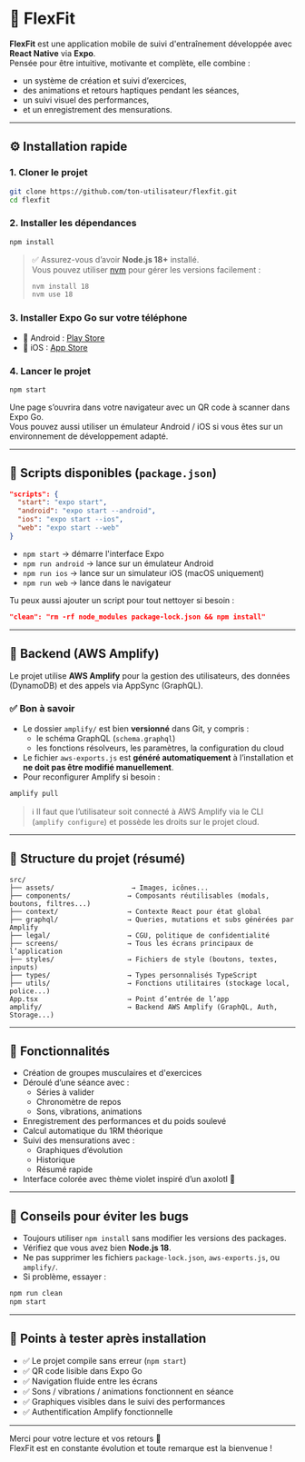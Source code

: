
# 💪 FlexFit

**FlexFit** est une application mobile de suivi d'entraînement développée avec **React Native** via **Expo**.  
Pensée pour être intuitive, motivante et complète, elle combine :
- un système de création et suivi d’exercices,
- des animations et retours haptiques pendant les séances,
- un suivi visuel des performances,
- et un enregistrement des mensurations.

---

## ⚙️ Installation rapide

### 1. Cloner le projet

```bash
git clone https://github.com/ton-utilisateur/flexfit.git
cd flexfit
```

### 2. Installer les dépendances

```bash
npm install
```

> ✅ Assurez-vous d’avoir **Node.js 18+** installé.  
> Vous pouvez utiliser [nvm](https://github.com/nvm-sh/nvm) pour gérer les versions facilement :
>
> ```bash
> nvm install 18
> nvm use 18
> ```

### 3. Installer Expo Go sur votre téléphone

- 📱 Android : [Play Store](https://play.google.com/store/apps/details?id=host.exp.exponent)  
- 🍏 iOS : [App Store](https://apps.apple.com/app/expo-go/id982107779)

### 4. Lancer le projet

```bash
npm start
```

Une page s’ouvrira dans votre navigateur avec un QR code à scanner dans Expo Go.  
Vous pouvez aussi utiliser un émulateur Android / iOS si vous êtes sur un environnement de développement adapté.

---

## 🚀 Scripts disponibles (`package.json`)

```json
"scripts": {
  "start": "expo start",
  "android": "expo start --android",
  "ios": "expo start --ios",
  "web": "expo start --web"
}
```

- `npm start` → démarre l'interface Expo
- `npm run android` → lance sur un émulateur Android
- `npm run ios` → lance sur un simulateur iOS (macOS uniquement)
- `npm run web` → lance dans le navigateur

Tu peux aussi ajouter un script pour tout nettoyer si besoin :

```json
"clean": "rm -rf node_modules package-lock.json && npm install"
```

---

## 🧠 Backend (AWS Amplify)

Le projet utilise **AWS Amplify** pour la gestion des utilisateurs, des données (DynamoDB) et des appels via AppSync (GraphQL).

### ✅ Bon à savoir

- Le dossier `amplify/` est bien **versionné** dans Git, y compris :
  - le schéma GraphQL (`schema.graphql`)
  - les fonctions résolveurs, les paramètres, la configuration du cloud
- Le fichier `aws-exports.js` est **généré automatiquement** à l’installation et **ne doit pas être modifié manuellement**.
- Pour reconfigurer Amplify si besoin :

```bash
amplify pull
```

> ℹ️ Il faut que l’utilisateur soit connecté à AWS Amplify via le CLI (`amplify configure`) et possède les droits sur le projet cloud.

---

## 🧱 Structure du projet (résumé)

```
src/
├── assets/                   → Images, icônes...
├── components/              → Composants réutilisables (modals, boutons, filtres...)
├── context/                 → Contexte React pour état global
├── graphql/                 → Queries, mutations et subs générées par Amplify
├── legal/                   → CGU, politique de confidentialité
├── screens/                 → Tous les écrans principaux de l’application
├── styles/                  → Fichiers de style (boutons, textes, inputs)
├── types/                   → Types personnalisés TypeScript
├── utils/                   → Fonctions utilitaires (stockage local, police...)
App.tsx                      → Point d’entrée de l’app
amplify/                     → Backend AWS Amplify (GraphQL, Auth, Storage...)
```

---

## 📱 Fonctionnalités

- Création de groupes musculaires et d'exercices
- Déroulé d’une séance avec :
  - Séries à valider
  - Chronomètre de repos
  - Sons, vibrations, animations
- Enregistrement des performances et du poids soulevé
- Calcul automatique du 1RM théorique
- Suivi des mensurations avec :
  - Graphiques d’évolution
  - Historique
  - Résumé rapide
- Interface colorée avec thème violet inspiré d’un axolotl 🦎

---

## 🧼 Conseils pour éviter les bugs

- Toujours utiliser `npm install` sans modifier les versions des packages.
- Vérifiez que vous avez bien **Node.js 18**.
- Ne pas supprimer les fichiers `package-lock.json`, `aws-exports.js`, ou `amplify/`.
- Si problème, essayer :

```bash
npm run clean
npm start
```

---

## 🧪 Points à tester après installation

- ✅ Le projet compile sans erreur (`npm start`)
- ✅ QR code lisible dans Expo Go
- ✅ Navigation fluide entre les écrans
- ✅ Sons / vibrations / animations fonctionnent en séance
- ✅ Graphiques visibles dans le suivi des performances
- ✅ Authentification Amplify fonctionnelle

---

Merci pour votre lecture et vos retours 🙏  
FlexFit est en constante évolution et toute remarque est la bienvenue !

